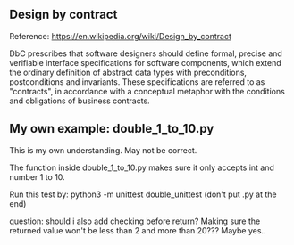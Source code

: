 Design by contract
------------------------

Reference: https://en.wikipedia.org/wiki/Design_by_contract

DbC prescribes that software designers should define formal, 
precise and verifiable interface specifications for software components, 
which extend the ordinary definition of abstract data types 
with preconditions, postconditions and invariants. 
These specifications are referred to as "contracts", 
in accordance with a conceptual metaphor with 
the conditions and obligations of business contracts.


My own example: double_1_to_10.py
-------------------------------------
This is my own understanding.
May not be correct.

The function inside double_1_to_10.py makes sure 
it only accepts int and number 1 to 10.

Run this test by:
python3 -m unittest double_unittest (don't put .py at the end)

question: should i also add checking before return?
Making sure the returned value won't be less than 2 and more than 20???
Maybe yes..
